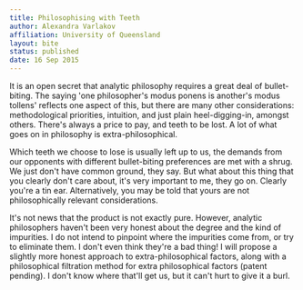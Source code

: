 ```yaml
---
title: Philosophising with Teeth
author: Alexandra Varlakov
affiliation: University of Queensland
layout: bite
status: published
date: 16 Sep 2015
---
```


It is an open secret that analytic philosophy requires a great deal of bullet-biting. The saying 'one philosopher's modus ponens is another's modus tollens'  reflects one aspect of this, but there are many other considerations: methodological priorities, intuition, and just plain heel-digging-in, amongst others. There's always a price to pay, and teeth to be lost. A lot of what goes on in philosophy is extra-philosophical. 

Which teeth we choose to lose is usually left up to us, the demands from our opponents with different bullet-biting preferences are met with a shrug. We just don't have common ground, they say.  But what about this thing that you clearly don't care about, it's very important to me, they go on.  Clearly you're a tin ear. Alternatively, you may be told that yours are not philosophically relevant considerations. 

It's not news that the product is not exactly pure. However, analytic philosophers haven't been very honest about the degree and the kind of impurities.  I do not intend to pinpoint where the impurities come from, or try to eliminate them. I don't even think they're a bad thing! I will propose a slightly more honest approach to extra-philosophical factors, along with a philosophical filtration method for extra philosophical factors (patent pending). I don't know where that'll get us, but it can't hurt to give it a burl. 
